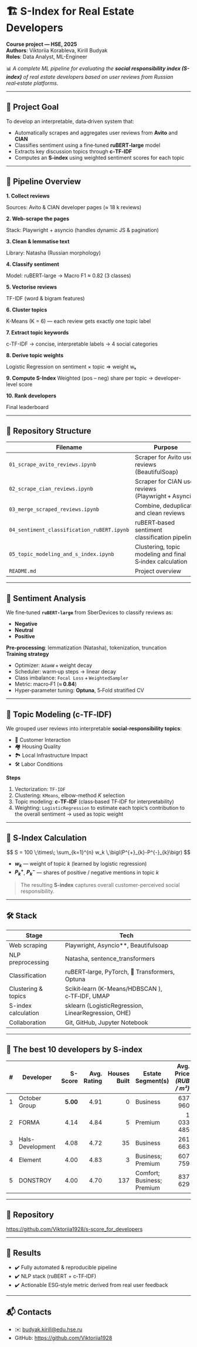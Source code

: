 # 🏗️ S-Index for Real Estate Developers

**Course project — HSE, 2025**  
**Authors**: Viktoriia Korableva, Kirill Budyak  
**Roles**: Data Analyst, ML-Engineer

📊 _A complete ML pipeline for evaluating the **social responsibility index (S-index)** of real estate developers based on user reviews from Russian real‑estate platforms._

---

## 📌 Project Goal

To develop an interpretable, data‑driven system that:

* Automatically scrapes and aggregates user reviews from **Avito** and **CIAN**  
* Classifies sentiment using a fine‑tuned **ruBERT‑large** model  
* Extracts key discussion topics through **c‑TF‑IDF**  
* Computes an **S‑index** using weighted sentiment scores for each topic

---

## 🧱 Pipeline Overview

**1. Collect reviews**

Sources: Avito & CIAN developer pages (≈ 18 k reviews)

**2. Web-scrape the pages**

Stack: Playwright + asyncio (handles dynamic JS & pagination)

**3. Clean & lemmatise text**

Library: Natasha (Russian morphology)

**4. Classify sentiment**

Model: ruBERT-large → Macro F1 ≈ 0.82 (3 classes)

**5. Vectorise reviews**

TF-IDF (word & bigram features)

**6. Cluster topics**

K-Means (K = 6) — each review gets exactly one topic label

**7. Extract topic keywords**

c-TF-IDF → concise, interpretable labels → 4 social categories

**8. Derive topic weights**

Logistic Regression on sentiment × topic ⇒ weight wₖ

**9. Compute S-Index**
Weighted (pos – neg) share per topic → developer-level score

**10. Rank developers**

Final leaderboard

---

## 📂 Repository Structure

| Filename                                   | Purpose                                                        |
|--------------------------------------------|----------------------------------------------------------------|
| `01_scrape_avito_reviews.ipynb`            | Scraper for Avito user reviews (BeautifulSoap)                 |
| `02_scrape_cian_reviews.ipynb`             | Scraper for CIAN user reviews (Playwright + Asyncio)           |
| `03_merge_scraped_reviews.ipynb`           | Combine, deduplicate and clean reviews                         |
| `04_sentiment_classification_ruBERT.ipynb` | ruBERT‑based sentiment classification pipeline                 |
| `05_topic_modeling_and_s_index.ipynb`      | Clustering, topic modeling and final S‑index calculation       |
| `README.md`                                | Project overview                                               |

---

## 🧠 Sentiment Analysis

We fine‑tuned **`ruBERT‑large`** from SberDevices to classify reviews as:

* **Negative**
* **Neutral**
* **Positive**

**Pre‑processing**: lemmatization (Natasha), tokenization, truncation  
**Training strategy**  
* Optimizer: `AdamW` + weight decay  
* Scheduler: warm‑up steps → linear decay  
* Class imbalance: `Focal Loss` + `WeightedSampler`  
* Metric: macro‑F1 (≈ **0.84**)  
* Hyper‑parameter tuning: **Optuna**, 5‑Fold stratified CV

---

## 🧵 Topic Modeling (c‑TF‑IDF)

We grouped user reviews into interpretable **social‑responsibility topics**:

* 👥 Customer Interaction  
* 🏘️ Housing Quality  
* 🏞️ Local Infrastructure Impact  
* 🛠️ Labor Conditions  

**Steps**

1. Vectorization: `TF‑IDF`  
2. Clustering: `KMeans`, elbow-method _K_ selection  
3. Topic modeling: **c‑TF‑IDF** (class‑based TF‑IDF for interpretability)  
4. Weighting: `LogisticRegression` to estimate each topic’s contribution to the overall sentiment → used as topic weight  

---

## 🧮 S‑Index Calculation

$$
S 
= 100 \;\times\; \sum_{k=1}^{n} w_k \,\bigl(P^{+}_{k}-P^{-}_{k}\bigr)
$$  

* **$w_k$** — weight of topic *k* (learned by logistic regression)  
* **$P^{+}_{k}$**, **$P^{-}_{k}$** — shares of positive / negative mentions in topic *k*  

> The resulting **S-index** captures overall customer-perceived social responsibility.


---

## 🛠️ Stack

| Stage              | Tech                                               |
|--------------------|----------------------------------------------------|
| Web scraping       | Playwright, Asyncio**, Beautifulsoap               |
| NLP preprocessing  | Natasha, sentence_transformers                     |
| Classification     | ruBERT‑large, PyTorch, 🤗 Transformers, Optuna     |
| Clustering & topics| Scikit‑learn (K-Means/HDBSCAN ), c‑TF‑IDF, UMAP    |
| S-index calculation| sklearn (LogisticRegression, LinearRegression, OHE)|
| Collaboration      | Git, GitHub, Jupyter Notebook                      |

---

## 📎 The best 10 developers by S-index

| # | Developer            | **S-Score** | Avg. Rating | Houses Built | Estate Segment(s)              | Avg. Price *(RUB / m²)* | Years on Market |
|---|----------------------|------------:|------------:|-------------:|--------------------------------|------------------------:|----------------:|
| 1 | October Group        | **5.00**    | 4.91        | 0            | Business                       | 637 960                | 3               |
| 2 | FORMA                | 4.14        | 4.84        | 5            | Premium                        | 1 033 485              | 4               |
| 3 | Hals-Development     | 4.08        | 4.72        | 35           | Business                       | 261 663                | 31              |
| 4 | Element              | 4.00        | 4.83        | 3            | Business; Premium              | 607 759                | 8               |
| 5 | DONSTROY             | 4.00        | 4.70        | 137          | Comfort; Business; Premium     | 837 629                | 31              |


---

## 🔗 Repository

<https://github.com/Viktoriia1928/s-score_for_developers>

---

## 🏁 Results

* ✔️ Fully automated & reproducible pipeline  
* ✔️ NLP stack (ruBERT + c‑TF‑IDF)  
* ✔️ Actionable ESG‑style metric derived from real user feedback  

---

## 📬 Contacts

* ✉️ budyak.kirill@edu.hse.ru  
* GitHub: <https://github.com/Viktoriia1928>
